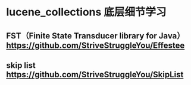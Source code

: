 # lucene_collections 底层细节学习

## FST（Finite State Transducer library for Java） https://github.com/StriveStruggleYou/Effestee

## skip list https://github.com/StriveStruggleYou/SkipList
